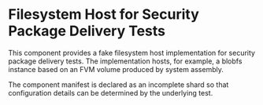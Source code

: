 # Filesystem Host for Security Package Delivery Tests

This component provides a fake filesystem host implementation for security
package delivery tests. The implementation hosts, for example, a blobfs instance
based on an FVM volume produced by system assembly.

The component manifest is declared as an incomplete shard so that configuration
details can be determined by the underlying test.

